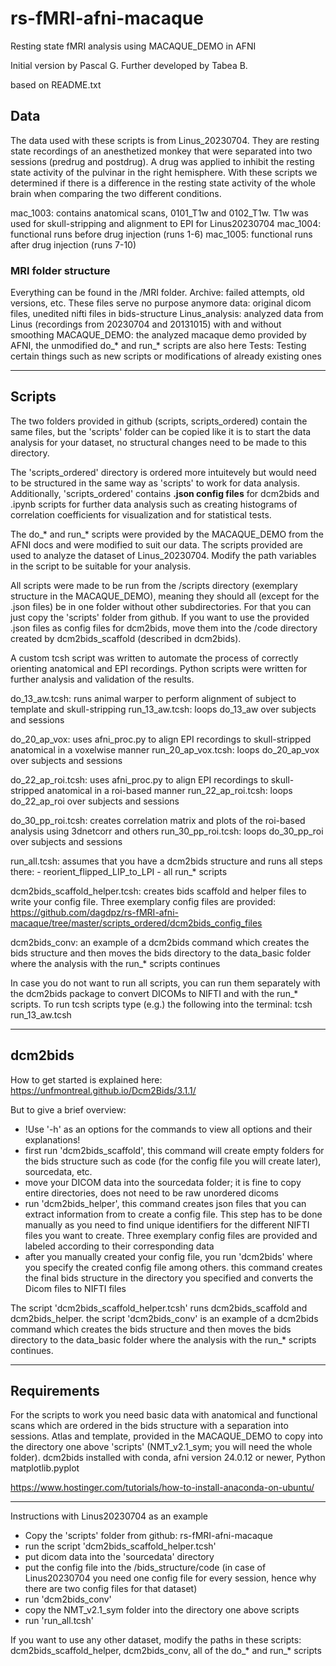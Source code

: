 # rs-fMRI-afni-macaque
Resting state fMRI analysis using MACAQUE_DEMO in AFNI

Initial version by Pascal G.
Further developed by Tabea B.

based on README.txt

## Data
The data used with these scripts is from Linus_20230704. They are resting state recordings of an anesthetized monkey that were separated into two sessions (predrug and postdrug). 
A drug was applied to inhibit the resting state activity of the pulvinar in the right hemisphere. With these scripts we determined if there is a difference 
in the resting state activity of the whole brain when comparing the two different conditions.

mac_1003:			contains anatomical scans, 0101_T1w and 0102_T1w. T1w was used for skull-stripping and alignment to EPI for Linus20230704
mac_1004:			functional runs before drug injection (runs 1-6)
mac_1005:			functional runs after drug injection (runs 7-10)

### MRI folder structure
Everything can be found in the /MRI folder. 
Archive: 			failed attempts, old versions, etc. These files serve no purpose anymore
data: 				original dicom files, unedited nifti files in bids-structure
Linus_analysis: 		analyzed data from Linus (recordings from 20230704 and 20131015) with and without smoothing
MACAQUE_DEMO:			the analyzed macaque demo provided by AFNI, the unmodified do_* and run_* scripts are also here 
Tests:				Testing certain things such as new scripts or modifications of already existing ones 

-----------------------------------------------------------------------------------------------------------------------------------------------------------------------------------------------------------

## Scripts

The two folders provided in github (scripts, scripts_ordered) contain the same files, but the 'scripts' folder can be copied like it is to start the data analysis for your dataset, no structural changes need to be made to this directory. 

The 'scripts_ordered' directory is ordered more intuitevely  but would need to be structured in the same way as 'scripts' to work for data analysis. Additionally, 'scripts_ordered' contains **.json config files** for dcm2bids and .ipynb scripts for further data analysis such as creating histograms of correlation coefficients for visualization and for statistical tests.

The do_* and run_* scripts were provided by the MACAQUE_DEMO from the AFNI docs and were modified to suit our data.
The scripts provided are used to analyze the dataset of Linus_20230704. Modify the path variables in the script to be suitable for your analysis.

All scripts were made to be run from the /scripts directory (exemplary structure in the MACAQUE_DEMO), meaning they should all (except for the .json files) be in one folder without other subdirectories. For that you can just copy the 'scripts' folder from github. If you want to use the provided .json files as config files for dcm2bids, move them into the /code directory created by dcm2bids_scaffold (described in dcm2bids).

A custom tcsh script was written to automate the process of correctly orienting anatomical and EPI recordings. 
Python scripts were written for further analysis and validation of the results. 

do_13_aw.tcsh: 		runs animal warper to perform alignment of subject to template and skull-stripping
run_13_aw.tcsh: 		loops do_13_aw over subjects and sessions 

do_20_ap_vox: 			uses afni_proc.py to align EPI recordings to skull-stripped anatomical in a voxelwise manner
run_20_ap_vox.tcsh: 		loops do_20_ap_vox over subjects and sessions 

do_22_ap_roi.tcsh: 		uses afni_proc.py to align EPI recordings to skull-stripped anatomical in a roi-based manner
run_22_ap_roi.tcsh: 		loops do_22_ap_roi over subjects and sessions 

do_30_pp_roi.tcsh: 		creates correlation matrix and plots of the roi-based analysis using 3dnetcorr and others
run_30_pp_roi.tcsh: 		loops do_30_pp_roi over subjects and sessions 

run_all.tcsh: 			assumes that you have a dcm2bids structure and runs all steps there:
				- reorient_flipped_LIP_to_LPI
				- all run_* scripts 
	
dcm2bids_scaffold_helper.tcsh: creates bids scaffold and helper files to write your config file. Three exemplary config files are provided:
https://github.com/dagdpz/rs-fMRI-afni-macaque/tree/master/scripts_ordered/dcm2bids_config_files


dcm2bids_conv:			an example of a dcm2bids command which creates the bids structure and then moves the bids directory to the data_basic folder where the analysis with the run_* scripts continues

In case you do not want to run all scripts, you can run them separately with the dcm2bids package to convert DICOMs to NIFTI and with the run_* scripts. To run tcsh scripts type (e.g.) the following into the terminal: tcsh run_13_aw.tcsh

------------------------------------------------------------------------------------------------------------------------------------------------------------------------------------------------------------

## dcm2bids
How to get started is explained here: https://unfmontreal.github.io/Dcm2Bids/3.1.1/

But to give a brief overview:
- !Use '-h' as an options for the commands to view all options and their explanations!
- first run 'dcm2bids_scaffold', this command will create empty folders for the bids structure such as code (for the config file you will create later), sourcedata, etc.
- move your DICOM data into the sourcedata folder; it is fine to copy entire directories, does not need to be raw unordered dicoms 
- run 'dcm2bids_helper', this command creates json files that you can extract information from to create a config file. This step has to be done manually as you need to find unique identifiers for 
  the different NIFTI files you want to create. Three exemplary config files are provided and labeled according to their corresponding data
- after you manually created your config file, you run 'dcm2bids' where you specify the created config file among others. this command creates the final bids structure in the directory you specified
  and converts the Dicom files to NIFTI files

The script 'dcm2bids_scaffold_helper.tcsh' runs dcm2bids_scaffold and dcm2bids_helper. the script 'dcm2bids_conv' is an example of a dcm2bids command which creates the bids structure and then moves the bids directory to the data_basic folder where the analysis with the run_* scripts continues.

------------------------------------------------------------------------------------------------------------------------------------------------------------------------------------------------------------

## Requirements
For the scripts to work you need basic data with anatomical and functional scans which are ordered in the bids structure with a separation into sessions.
Atlas and template, provided in the MACAQUE_DEMO to copy into the directory one above 'scripts' (NMT_v2.1_sym; you will need the whole folder).
dcm2bids installed with conda, afni version 24.0.12 or newer, Python matplotlib.pyplot

https://www.hostinger.com/tutorials/how-to-install-anaconda-on-ubuntu/

------------------------------------------------------------------------------------------------------------------------------------------------------------------------------------------------------------

Instructions with Linus20230704 as an example

- Copy the 'scripts' folder from github: rs-fMRI-afni-macaque
- run the script 'dcm2bids_scaffold_helper.tcsh'
- put dicom data into the 'sourcedata' directory
- put the config file into the /bids_structure/code (in case of Linus20230704 you need one config file for every session, hence why there are two config files for that dataset)
- run 'dcm2bids_conv'
- copy the NMT_v2.1_sym folder into the directory one above scripts 
- run 'run_all.tcsh'

If you want to use any other dataset, modify the paths in these scripts: dcm2bids_scaffold_helper, dcm2bids_conv, all of the do_* and run_* scripts 
